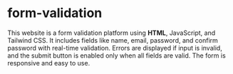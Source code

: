 # form-validation
This website is a form validation platform using **HTML**, JavaScript, and Tailwind CSS. It includes fields like name, email, password, and confirm password with real-time validation. Errors are displayed if input is invalid, and the submit button is enabled only when all fields are valid. The form is responsive and easy to use.
